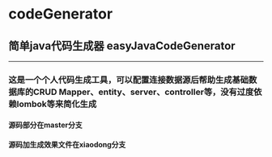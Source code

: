 # codeGenerator
## 简单java代码生成器 easyJavaCodeGenerator

---
### 这是一个个人代码生成工具，可以配置连接数据源后帮助生成基础数据库的CRUD Mapper、entity、server、controller等，没有过度依赖lombok等来简化生成
#### 源码部分在master分支
#### 源码加生成效果文件在xiaodong分支
